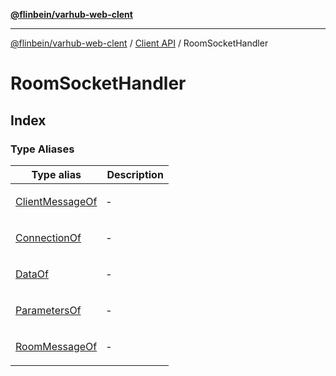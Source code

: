 [**@flinbein/varhub-web-clent**](../../../README.md)

***

[@flinbein/varhub-web-clent](../../../README.md) / [Client API](../../README.md) / RoomSocketHandler

# RoomSocketHandler

## Index

### Type Aliases

<table>
<thead>
<tr>
<th>Type alias</th>
<th>Description</th>
</tr>
</thead>
<tbody>
<tr>
<td>

[ClientMessageOf](type-aliases/ClientMessageOf.md)

</td>
<td>

&hyphen;

</td>
</tr>
<tr>
<td>

[ConnectionOf](type-aliases/ConnectionOf.md)

</td>
<td>

&hyphen;

</td>
</tr>
<tr>
<td>

[DataOf](type-aliases/DataOf.md)

</td>
<td>

&hyphen;

</td>
</tr>
<tr>
<td>

[ParametersOf](type-aliases/ParametersOf.md)

</td>
<td>

&hyphen;

</td>
</tr>
<tr>
<td>

[RoomMessageOf](type-aliases/RoomMessageOf.md)

</td>
<td>

&hyphen;

</td>
</tr>
</tbody>
</table>
